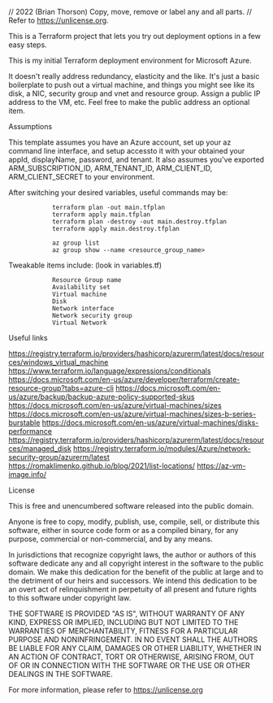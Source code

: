 // 2022 (Brian Thorson) Copy, move, remove or label any and all parts.
// Refer to <https://unlicense.org>.

This is a Terraform project that lets you try out deployment options in a few easy steps.

This is my initial Terraform deployment environment for Microsoft Azure.

It doesn't really address redundancy, elasticity and the like.  It's just a basic boilerplate to push out a virtual machine, and things you might see like its disk, a NIC, security group and vnet and resource group.  Assign a public IP address to the VM, etc.  Feel free to make the public address an optional item.


Assumptions

This template assumes you have an Azure account, set up your az command line interface, and setup accessto it with your obtained your appId, displayName, password, and tenant.  It also assumes you've exported ARM_SUBSCRIPTION_ID, ARM_TENANT_ID, ARM_CLIENT_ID, ARM_CLIENT_SECRET to your environment.


After switching your desired variables, useful commands may be:

                terraform plan -out main.tfplan
                terraform apply main.tfplan
                terraform plan -destroy -out main.destroy.tfplan
                terraform apply main.destroy.tfplan

                az group list
                az group show --name <resource_group_name>


Tweakable items include:    (look in variables.tf)

                Resource Group name
                Availability set
                Virtual machine
                Disk
                Network interface
                Network security group
                Virtual Network


Useful links

https://registry.terraform.io/providers/hashicorp/azurerm/latest/docs/resources/windows_virtual_machine
https://www.terraform.io/language/expressions/conditionals
https://docs.microsoft.com/en-us/azure/developer/terraform/create-resource-group?tabs=azure-cli
https://docs.microsoft.com/en-us/azure/backup/backup-azure-policy-supported-skus
https://docs.microsoft.com/en-us/azure/virtual-machines/sizes
https://docs.microsoft.com/en-us/azure/virtual-machines/sizes-b-series-burstable
https://docs.microsoft.com/en-us/azure/virtual-machines/disks-performance
https://registry.terraform.io/providers/hashicorp/azurerm/latest/docs/resources/managed_disk
https://registry.terraform.io/modules/Azure/network-security-group/azurerm/latest
https://romaklimenko.github.io/blog/2021/list-locations/
https://az-vm-image.info/


License

This is free and unencumbered software released into the public domain.

Anyone is free to copy, modify, publish, use, compile, sell, or
distribute this software, either in source code form or as a compiled
binary, for any purpose, commercial or non-commercial, and by any
means.

In jurisdictions that recognize copyright laws, the author or authors
of this software dedicate any and all copyright interest in the
software to the public domain. We make this dedication for the benefit
of the public at large and to the detriment of our heirs and
successors. We intend this dedication to be an overt act of
relinquishment in perpetuity of all present and future rights to this
software under copyright law.

THE SOFTWARE IS PROVIDED "AS IS", WITHOUT WARRANTY OF ANY KIND,
EXPRESS OR IMPLIED, INCLUDING BUT NOT LIMITED TO THE WARRANTIES OF
MERCHANTABILITY, FITNESS FOR A PARTICULAR PURPOSE AND NONINFRINGEMENT.
IN NO EVENT SHALL THE AUTHORS BE LIABLE FOR ANY CLAIM, DAMAGES OR
OTHER LIABILITY, WHETHER IN AN ACTION OF CONTRACT, TORT OR OTHERWISE,
ARISING FROM, OUT OF OR IN CONNECTION WITH THE SOFTWARE OR THE USE OR
OTHER DEALINGS IN THE SOFTWARE.

For more information, please refer to <https://unlicense.org>